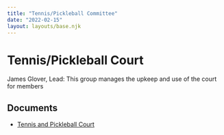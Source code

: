 ```yaml
---
title: "Tennis/Pickleball Committee"
date: "2022-02-15"
layout: layouts/base.njk
---
```


# Tennis/Pickleball Court 

James Glover, Lead: This group manages the upkeep and use of the court for members

## Documents

- [Tennis and Pickleball Court](/static/2022/03/Falls-Creek-Ranch-Tennis-and-Pickleball-Court.pdf)

